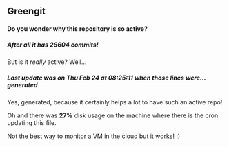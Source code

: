## Greengit

#### Do you wonder why this repository is so active?

##### After all it has 26604 commits!

But is it *really* active? Well...

##### Last update was on Thu Feb 24 at 08:25:11 when those lines were... generated

Yes, generated, because it certainly helps a lot to have such an active repo!

Oh and there was **27%** disk usage on the machine
where there is the cron updating this file.

Not the best way to monitor a VM in the cloud but it works! :)
